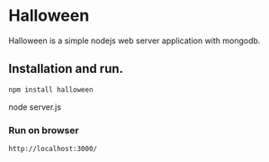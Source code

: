 # Halloween

Halloween is a simple nodejs web server application with mongodb.

## Installation and run.
```javascript
npm install halloween
```

node server.js

### Run on browser
```
http://localhost:3000/
```